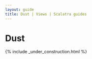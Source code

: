 ```yaml
---
layout: guide
title: Dust | Views | Scalatra guides
---
```


<div class="page-header">
  <h1>Dust</h1>
</div>

{% include _under_construction.html %}
